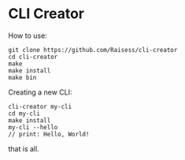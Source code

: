# CLI Creator

How to use:

```shell
git clone https://github.com/Raisess/cli-creator
cd cli-creator
make
make install
make bin
```

Creating a new CLI:

```shell
cli-creator my-cli
cd my-cli
make install
my-cli --hello
// print: Hello, World!
```

that is all.
